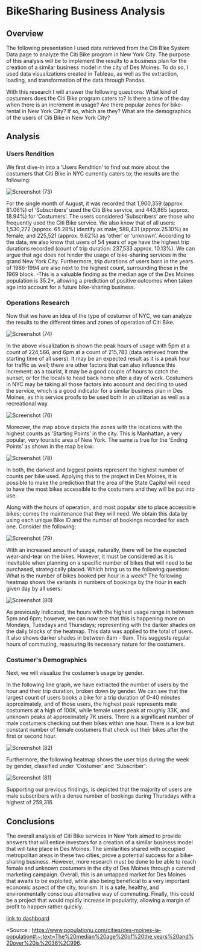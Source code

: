# BikeSharing Business Analysis

## Overview

The following presentation I used data retrieved from the Citi Bike System Data page to analyze the Citi Bike program in New York City.  The purpose of this analysis will be to implement the results to a business plan for the creation of a similar business model in the city of Des Moines. To do so, I used data visualizations created in Tableau, as well as the extraction, loading, and transformation of the data through Pandas. 

With this research I will answer the following questions:
	What kind of costumers does the Citi Bike program caters to?
	Is there a time of the day when there is an increment in usage?
  	Are there popular zones for bike-rental in New York City? If so, which are they?
	What are the demographics of the users of Citi Bike in New York City?

## Analysis

### Users Rendition

We first dive-in into a ‘Users Rendition’ to find out more about the costumers that Citi Bike in NYC currently caters to; the results are the following:

![Screenshot (73)](https://user-images.githubusercontent.com/111472338/213178044-be373afe-dfb9-4c90-a0ed-eec00b6b28a1.png)

For the single month of August, it was recorded that 1,900,359 (approx. 81.06%) of ‘Subscribers’ used the Citi Bike service, and 443,865 (approx. 18.94%) for ‘Costumers’. The users considered ‘Subscribers’ are those who frequently used the Citi Bike service. We also know that of all users: 1,530,272 (approx. 65.28%) identify as male; 588,431 (approx.25.10%) as female; and 225,521 (approx. 9.62%) as ‘other’ or ‘unknown’. According to the data, we also know that users of 54 years of age have the highest trip durations recorded (count of trip duration: 237,533 approx. 10.13%).  We can argue that age does not hinder the usage of bike-sharing services in the grand New York City. Furthermore, trip durations of users born in the years of 1986-1994 are also next to the highest count, surrounding those in the 1969 block. -This is a valuable finding as the median age of the Des Moines population is 35.2*, allowing a prediction of positive outcomes when taken age into account for a future bike-sharing business.

### Operations Research

Now that we have an idea of the type of costumer of NYC, we can analyze the results to the different times and zones of operation of Citi Bike. 

![Screenshot (74)](https://user-images.githubusercontent.com/111472338/213188806-0cce9ca7-9064-4ee1-8b5a-e848d638b018.png)

In the above visualization is shown the peak hours of usage with 5pm at a count of 224,566, and 6pm at a count of 215,783 (data retrieved from the starting time of all users). It may be an expected result as it is a peak hour for traffic as well; there are other factors that can also influence this increment: as a tourist, it may be a good couple of hours to catch the sunset, or for the locals to head back home after a day of work. Costumers in NYC may be taking all those factors into account and deciding to used the service, which is a good indicator for a similar business plan in Des Moines, as this service proofs to be used both in an utilitarian as well as a recreational way.

![Screenshot (76)](https://user-images.githubusercontent.com/111472338/213192121-74f63e50-db6a-426f-834c-7cd171f016b6.png)

Moreover, the map above depicts the zones with the locations with the highest counts as ‘Starting Points’ in the city. This is Manhattan, a very popular, very touristic area of New York. The same is true for the ‘Ending Points’ as shown in the map below:

![Screenshot (78)](https://user-images.githubusercontent.com/111472338/213194400-ef057534-3802-4f8c-9952-9f2385b367f8.png)

In both, the darkest and biggest points represent the highest number of counts per bike used. Applying this to the project in Des Moines, it is possible to make the prediction that the area of the State Capitol will need to have the most bikes accessible to the costumers and they will be put into use.

Along with the hours of operation, and most popular site to place accessible bikes; comes the maintenance that they will need.
We obtain this data by using each unique Bike ID and the number of bookings recorded for each one. Consider the following:

![Screenshot (79)](https://user-images.githubusercontent.com/111472338/213197986-5519f97f-04d3-4a3c-aea2-16266a65ad21.png)

With an increased amount of usage, naturally, there will be the expected wear-and-tear on the bikes. However, it must be considered as it is inevitable when planning on a specific number of bikes that will need to be purchased, strategically placed. 
Which bring us to the following question: What is the number of bikes booked per hour in a week?
The following heatmap shows the variants in numbers of bookings by the hour in each given day by all users:

![Screenshot (80)](https://user-images.githubusercontent.com/111472338/213200545-6f45371b-c31a-42b6-b671-099548486477.png)

As previously indicated, the hours with the highest usage range in between 5pm and 6pm; however, we can now see that this is happening more on Mondays, Tuesdays and Thursdays; representing with the darker shades on the daily blocks of the heatmap. This data was applied to the total of users. It also shows darker shades in between 8am - 9am. This suggests regular hours of commuting, reassuring its necessary nature for the costumers.

### Costumer's Demographics

Next, we will visualize the costumer’s usage by gender.

In the following line graph, we have extracted the number of users by the hour and their trip duration, broken down by gender. We can see that the largest count of users books a bike for a trip duration of 0-40 minutes approximately, and of those users, the highest peak represents male costumers at a high of 100K, while female users peak at roughly 33K, and unknown peaks at approximately 7K users. There is a significant number of male costumers checking out their bikes within one hour. There is a low but constant number of female costumers that check out their bikes after the first or second hour. 

![Screenshot (82)](https://user-images.githubusercontent.com/111472338/213207040-d2f58185-45a2-4433-8c37-28339c303964.png)

Furthermore, the following heatmap shows the user trips during the week by gender, classified under 'Costumer' and 'Subscriber':

![Screenshot (81)](https://user-images.githubusercontent.com/111472338/213209592-71594bd9-5180-435f-b6bc-20a85aaa02c4.png)

Supporting our previous findings, is depicted that the majority of users are male subscribers with a dense number of bookings during Thursdays with a highest of 259,316.

## Conclusions
The overall analysis of Citi Bike services in New York aimed to provide answers that will entice investors for a creation of a similar business model that will take place in Des Moines. The similarities shared with occupied metropolitan areas in these two cities, prove a potential success for a bike-sharing business. However, more research must be done to be able to reach female and unknown costumers in the city of Des Moines through a catered marketing campaign. Overall, this is an untapped market for Des Moines that awaits to be exploited, while also being beneficial to a very important economic aspect of the city, tourism. It is a safe, healthy, and environmentally conscious alternative way of commuting. Finally, this could be a project that would rapidly increase in popularity, allowing a margin of profit to happen rather quickly.


[link to dashboard](https://public.tableau.com/app/profile/rebeca.nuila/viz/NYCCitibikeAnalysis_16740435927430/NYCCitibikeAnalysis)

*Source :  https://www.populationu.com/cities/des-moines-ia-population#:~:text=The%20median%20age%20of%20the,years%20and%20over%20is%2036%2C996.
